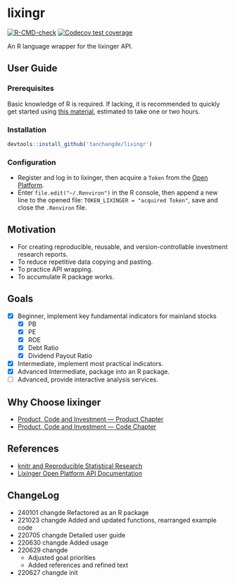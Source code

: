 
# lixingr

<!-- badges: start -->

[![R-CMD-check](https://github.com/tanchangde/lixingr/actions/workflows/R-CMD-check.yaml/badge.svg)](https://github.com/tanchangde/lixingr/actions/workflows/R-CMD-check.yaml)
[![Codecov test
coverage](https://codecov.io/gh/tanchangde/lixingr/branch/main/graph/badge.svg)](https://app.codecov.io/gh/tanchangde/lixingr?branch=main)
<!-- badges: end -->

An R language wrapper for the lixinger API.

## User Guide

### Prerequisites

Basic knowledge of R is required. If lacking, it is recommended to
quickly get started using [this
material](https://bookdown.org/wangminjie/R4DS/), estimated to take one
or two hours.

### Installation

``` r
devtools::install_github('tanchangde/lixingr')
```

### Configuration

- Register and log in to lixinger, then acquire a `Token` from the [Open
  Platform](https://www.lixinger.com/open/api/token).
- Enter `file.edit("~/.Renviron")` in the R console, then append a new
  line to the opened file: `TOKEN_LIXINGER = "acquired Token"`, save and
  close the `.Renviron` file.

## Motivation

- For creating reproducible, reusable, and version-controllable
  investment research reports.
- To reduce repetitive data copying and pasting.
- To practice API wrapping.
- To accumulate R package works.

## Goals

- [x] Beginner, implement key fundamental indicators for mainland stocks
  - [x] PB
  - [x] PE
  - [x] ROE
  - [x] Debt Ratio
  - [x] Dividend Payout Ratio
- [x] Intermediate, implement most practical indicators.
- [x] Advanced Intermediate, package into an R package.
- [ ] Advanced, provide interactive analysis services.

## Why Choose lixinger

- [Product, Code and Investment — Product
  Chapter](https://www.lixinger.com/marketing/about-us-product)
- [Product, Code and Investment — Code
  Chapter](https://www.lixinger.com/marketing/about-us-coding)

## References

- [knitr and Reproducible Statistical
  Research](https://cosx.org/2012/06/reproducible-research-with-knitr/)
- [Lixinger Open Platform API
  Documentation](https://www.lixinger.com/open/api/doc)

## ChangeLog

- 240101 changde Refactored as an R package
- 221023 changde Added and updated functions, rearranged example code
- 220705 changde Detailed user guide
- 220630 changde Added usage
- 220629 changde
  - Adjusted goal priorities
  - Added references and refined text
- 220627 changde init
